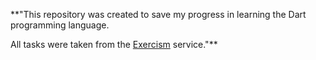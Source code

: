 **"This repository was created to save my progress in learning the Dart programming language.

All tasks were taken from the [Exercism](https://exercism.org/tracks/dart) service."**